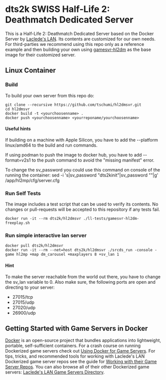 # dts2k SWISS Half-Life 2: Deathmatch Dedicated Server

This is a Half-Life 2: Deathmatch Dedicated Server based on the Docker Server by [Laclede's LAN](https://lacledeslan.com). Its contents are customized for our own needs. For third-parties we recommend using this repo only as a reference example and then building your own using [gamesvr-hl2dm](https://github.com/LacledesLAN/gamesvr-hl2dm) as the base image for their customized server.

## Linux Container

### Build

To build your own server from this repo do:

```shell
git clone --recursive https://github.com/tschumi/hl2dmsvr.git
cd hl2dmsvr
docker build -t <yourchoosenname> .
docker push <yourchoosenname> <yourreponame/yourchoosenname>
```

#### Useful hints

If building on a machine with Apple Silicon, you have to add the --platform linux/amd64 to the build and run commands.

If using podman to push the image to docker hub, you have to add --format=v2s1 to the push command to avoid the "missing manifest" error.

To change the sv_password you could use this command on console of the running the container:
sed -i 's|sv_password \"dts2kinit\"|sv_password \"<yoursecretpassword>\"|g' /app/hl2mp/cfg/server.cfg

### Run Self Tests

The image includes a test script that can be used to verify its contents. No changes or pull-requests will be accepted to this repository if any tests fail.

```shell
docker run -it --rm dts2k/hl2dmsvr ./ll-tests/gamesvr-hl2dm-freeplay.sh
```

### Run simple interactive lan server

```shell
docker pull dts2k/hl2dmsvr
docker run -it --rm --net=host dts2k/hl2dmsvr ./srcds_run -console -game hl2mp +map dm_carousel +maxplayers 8 +sv_lan 1
```

#### Hint

To make the server reachable from the world out there, you have to change the sv_lan variable to 0. Also make sure, the following ports are open and directing to your server:

* 27015/tcp
* 27015/udp
* 27020/udp
* 26900/udp

## Getting Started with Game Servers in Docker

[Docker](https://docs.docker.com/) is an open-source project that bundles applications into lightweight, portable, self-sufficient containers. For a crash course on running Dockerized game servers check out [Using Docker for Game Servers](https://github.com/LacledesLAN/README.1ST/blob/master/GameServers/DockerAndGameServers.md). For tips, tricks, and recommended tools for working with Laclede's LAN Dockerized game server repos see the guide for [Working with their Game Server Repos](https://github.com/LacledesLAN/README.1ST/blob/master/GameServers/WorkingWithOurRepos.md). You can also browse all of their other Dockerized game servers: [Laclede's LAN Game Servers Directory](https://github.com/LacledesLAN/README.1ST/tree/master/GameServers).
